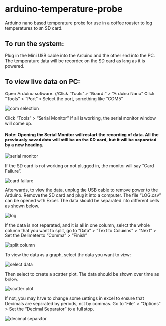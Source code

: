 # arduino-temperature-probe
Arduino nano based temperature probe for use in a coffee roaster to log temperatures to an SD card.



## To run the system:
Plug in the Mini USB cable into the Arduino and the other end into the PC. The temperature data will be recorded on the SD card as long as it is powered.

## To view live data on PC:
Open Arduino software.
//Click “Tools” > “Board:” > “Arduino Nano”
Click “Tools” > “Port” > Select the port, something like “COM5”


![com selection](https://user-images.githubusercontent.com/40296224/43776935-b1f6e1c2-9a51-11e8-823f-e9aa320ee2ae.png)



Click “Tools” > “Serial Monitor”
If all is working, the serial monitor window will come up.

#### Note: Opening the Serial Monitor will restart the recording of data. All the previously saved data will still be on the SD card, but it will be separated by a new heading.


![serial monitor](https://user-images.githubusercontent.com/40296224/43777167-4ca6e4a6-9a52-11e8-9c3f-5b978b586fff.png)

If the SD card is not working or not plugged in, the monitor will say “Card Failure”.

![card failure](https://user-images.githubusercontent.com/40296224/43777200-61a587e0-9a52-11e8-9ae7-23993202a16e.png)


Afterwards, to view the data, unplug the USB cable to remove power to the Arduino. Remove the SD card and plug it into a computer. The file “LOG.csv” can be opened with Excel. The data should be separated into different cells as shown below.

![log](https://user-images.githubusercontent.com/40296224/43777248-7934df28-9a52-11e8-83b7-43ee10a72711.png)



If the data is not separated, and it is all in one column, select the whole column that you want to split, go to “Data” > “Text to Columns” > “Next” > Set the Delimeter to “Comma” > “Finish”

![split column](https://user-images.githubusercontent.com/40296224/43777272-895cb538-9a52-11e8-8a4f-a46fd137f2b9.png)

To view the data as a graph, select the data you want to view:

![select data](https://user-images.githubusercontent.com/40296224/43777292-9b576e0e-9a52-11e8-8d93-902d17acd217.png)

Then select to create a scatter plot. The data should be shown over time as below.

![scatter plot](https://user-images.githubusercontent.com/40296224/43777315-aefe29e8-9a52-11e8-9c6e-9bed7b4449c9.png)


If not, you may have to change some settings in excel to ensure that Decimals are separated by periods, not by commas.
Go to “File” > “Options” > Set the “Decimal Separator” to a full stop.

![decimal separator](https://user-images.githubusercontent.com/40296224/43777344-ce54d864-9a52-11e8-8d94-0385609819da.png)


